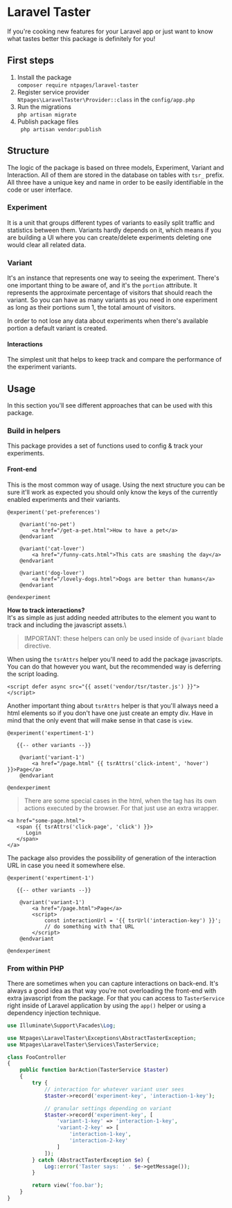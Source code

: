 # Laravel Taster

If you're cooking new features for your Laravel app or just want to know what tastes better this package is definitely
for you!

## First steps

1. Install the package\
   `composer require ntpages/laravel-taster`
2. Register service provider\
   `Ntpages\LaravelTaster\Provider::class` in the `config/app.php`
2. Run the migrations\
   `php artisan migrate`
3. Publish package files\
   ` php artisan vendor:publish`

## Structure

The logic of the package is based on three models, Experiment, Variant and Interaction. All of them are stored in the
database on tables with `tsr_` prefix. All three have a unique key and name in order to be easily identifiable in the
code or user interface.

### Experiment

It is a unit that groups different types of variants to easily split traffic and statistics between them. Variants
hardly depends on it, which means if you are building a UI where you can create/delete experiments deleting one would
clear all related data.

### Variant

It's an instance that represents one way to seeing the experiment. There's one important thing to be aware of, and it's
the `portion` attribute. It represents the approximate percentage of visitors that should reach the variant. So you can
have as many variants as you need in one experiment as long as their portions sum 1, the total amount of visitors.

In order to not lose any data about experiments when there's available portion a default variant is created.

#### Interactions

The simplest unit that helps to keep track and compare the performance of the experiment variants.

## Usage

In this section you'll see different approaches that can be used with this package.

### Build in helpers

This package provides a set of functions used to config & track your experiments.

#### Front-end

This is the most common way of usage. Using the next structure you can be sure it'll work as expected you should only
know the keys of the currently enabled experiments and their variants.

```blade
@experiment('pet-preferences')

    @variant('no-pet')
        <a href="/get-a-pet.html">How to have a pet</a>
    @endvariant

    @variant('cat-lover')
        <a href="/funny-cats.html">This cats are smashing the day</a>
    @endvariant

    @variant('dog-lover')
        <a href="/lovely-dogs.html">Dogs are better than humans</a>
    @endvariant

@endexperiment
```

**How to track interactions?**\
It's as simple as just adding needed attributes to the element you want to track and including the javascript assets.\

> IMPORTANT: these helpers can only be used inside of `@variant` blade directive.

When using the `tsrAttrs` helper you'll need to add the package javascripts. You can do that however you want, but the
recommended way is deferring the script loading.

```blade
<script defer async src="{{ asset('vendor/tsr/taster.js') }}"></script>
```

Another important thing about `tsrAttrs` helper is that you'll always need a html elements so if you don't have one just
create an empty div. Have in mind that the only event that will make sense in that case is `view`.

```blade
@experiment('expertiment-1')

   {{-- other variants --}}

    @variant('variant-1')
        <a href="/page.html" {{ tsrAttrs('click-intent', 'hover') }}>Page</a>
    @endvariant

@endexperiment
```

> There are some special cases in the html, when the tag has its own actions executed by the browser. For that just use an extra wrapper.

```blade
<a href="some-page.html">
   <span {{ tsrAttrs('click-page', 'click') }}>
      Login
   </span>
</a>
```

The package also provides the possibility of generation of the interaction URL in case you need it somewhere else.

```blade
@experiment('expertiment-1')

   {{-- other variants --}}

    @variant('variant-1')
        <a href="/page.html">Page</a>
        <script>
            const interactionUrl = '{{ tsrUrl('interaction-key') }}';
            // do something with that URL
        </script>
    @endvariant

@endexperiment
```

### From within PHP

There are sometimes when you can capture interactions on back-end. It's always a good idea as that way you're not
overloading the front-end with extra javascript from the package. For that you can access to `TasterService` right
inside of Laravel application by using the `app()` helper or using a dependency injection technique.

```php
use Illuminate\Support\Facades\Log;

use Ntpages\LaravelTaster\Exceptions\AbstractTasterException;
use Ntpages\LaravelTaster\Services\TasterService;

class FooController
{
    public function barAction(TasterService $taster)
    {
        try {
            // interaction for whatever variant user sees
            $taster->record('experiment-key', 'interaction-1-key');

            // granular settings depending on variant
            $taster->record('experiment-key', [
                'variant-1-key' => 'interaction-1-key',
                'variant-2-key' => [
                    'interaction-1-key',
                    'interaction-2-key'
                ]
            ]);
        } catch (AbstractTasterException $e) {
            Log::error('Taster says: ' . $e->getMessage());
        }

        return view('foo.bar');
    }
}
```
